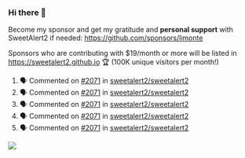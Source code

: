 ### Hi there 👋

Become my sponsor and get my gratitude and **personal support** with SweetAlert2 if needed: https://github.com/sponsors/limonte

Sponsors who are contributing with $19/month or more will be listed in https://sweetalert2.github.io 🏆 (100K unique visitors per month!)

<!--START_SECTION:activity-->
1. 🗣 Commented on [#2071](https://github.com/sweetalert2/sweetalert2/issues/2071) in [sweetalert2/sweetalert2](https://github.com/sweetalert2/sweetalert2)
2. 🗣 Commented on [#2071](https://github.com/sweetalert2/sweetalert2/issues/2071) in [sweetalert2/sweetalert2](https://github.com/sweetalert2/sweetalert2)
3. 🗣 Commented on [#2071](https://github.com/sweetalert2/sweetalert2/issues/2071) in [sweetalert2/sweetalert2](https://github.com/sweetalert2/sweetalert2)
4. 🗣 Commented on [#2071](https://github.com/sweetalert2/sweetalert2/issues/2071) in [sweetalert2/sweetalert2](https://github.com/sweetalert2/sweetalert2)
5. 🗣 Commented on [#2071](https://github.com/sweetalert2/sweetalert2/issues/2071) in [sweetalert2/sweetalert2](https://github.com/sweetalert2/sweetalert2)
<!--END_SECTION:activity-->

![](https://github-readme-stats.vercel.app/api?username=limonte&theme=vue&show_icons=true)
